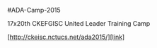 #ADA-Camp-2015

17x20th CKEFGISC United Leader Training Camp

[http://ckeisc.nctucs.net/ada2015/][link]

[link]: http://ckeisc.nctucs.net/ada2015/